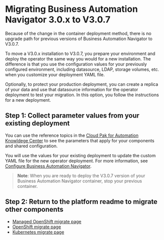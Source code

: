 # Migrating Business Automation Navigator 3.0.x to V3.0.7

Because of the change in the container deployment method, there is no upgrade path for previous versions of Business Automation Navigator to V3.0.7.

To move a V3.0.x installation to V3.0.7, you prepare your environment and deploy the operator the same way you would for a new installation. The difference is that you use the configuration values for your previously configured environment, including datasource, LDAP, storage volumes, etc. when you customize your deployment YAML file.

Optionally, to protect your production deployment, you can create a replica of your data and use that datasource information for the operator deployment to test your migration. In this option, you follow the instructions for a new deployment.


## Step 1: Collect parameter values from your existing deployment

You can use the reference topics in the [Cloud Pak for Automation Knowldege Center](https://www.ibm.com/support/knowledgecenter/SSYHZ8_19.0.x/com.ibm.dba.ref/k8s_topics/ref_ban_opparams.html) to see the parameters that apply for your components and shared configuration.

You will use the values for your existing deployment to update the custom YAML file for the new operator deployment. For more information, see [Configure Business Automation Navigator](README_config.md). 

> **Note**: When you are ready to deploy the V3.0.7 version of your Business Automation Navigator container, stop your previous container.

## Step 2: Return to the platform readme to migrate other components

- [Managed OpenShift migrate page](../platform/roks/migrate.md)
- [OpenShift migrate page](../platform/ocp/migrate.md)
- [Kubernetes migrate page](../platform/k8s/migrate.md)
